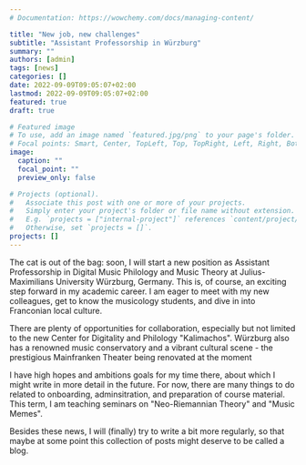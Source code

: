 ```yaml
---
# Documentation: https://wowchemy.com/docs/managing-content/

title: "New job, new challenges"
subtitle: "Assistant Professorship in Würzburg"
summary: ""
authors: [admin]
tags: [news]
categories: []
date: 2022-09-09T09:05:07+02:00
lastmod: 2022-09-09T09:05:07+02:00
featured: true
draft: true

# Featured image
# To use, add an image named `featured.jpg/png` to your page's folder.
# Focal points: Smart, Center, TopLeft, Top, TopRight, Left, Right, BottomLeft, Bottom, BottomRight.
image:
  caption: ""
  focal_point: ""
  preview_only: false

# Projects (optional).
#   Associate this post with one or more of your projects.
#   Simply enter your project's folder or file name without extension.
#   E.g. `projects = ["internal-project"]` references `content/project/deep-learning/index.md`.
#   Otherwise, set `projects = []`.
projects: []
---
```


The cat is out of the bag: soon, I will start a new position 
as Assistant Professorship in Digital Music Philology and Music Theory
at Julius-Maximilians University Würzburg, Germany.
This is, of course, an exciting step forward in my academic career.
I am eager to meet with my new colleagues, get to know the musicology students,
and dive in into Franconian local culture.

There are plenty of opportunities for collaboration, especially but not limited
to the new Center for Digitality and Philology "Kalimachos".
Würzburg also has a renowned music conservatory and a vibrant cultural scene - the 
prestigious Mainfranken Theater being renovated at the moment

I have high hopes and ambitions goals for my time there, about which I might 
write in more detail in the future. For now, there are many things 
to do related to onboarding, adminsitration, and preparation of course material. 
This term, I am teaching seminars on "Neo-Riemannian Theory" and "Music Memes".

Besides these news, I will (finally) try to write a bit more regularly, so that
maybe at some point this collection of posts might deserve to be called a blog.
